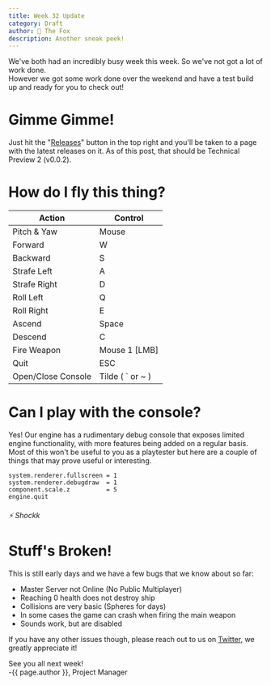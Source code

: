```yaml
---
title: Week 32 Update
category: Draft
author: 🦊 The Fox
description: Another sneak peek!
---
```


We've both had an incredibly busy week this week. So we've not got a lot of work done.  
However we got some work done over the weekend and have a test build up and ready for you to check out!

# Gimme Gimme!

Just hit the "[Releases](https://github.com/corporeality-space/release/releases)" button in the top right and you'll be taken to a page with the latest releases on it. As of this post, that should be Technical Preview 2 (v0.0.2).

# How do I fly this thing?

| Action             | Control            |
| ------------------ | ------------------ |
| Pitch & Yaw        | Mouse              |
| Forward            | W                  |
| Backward           | S                  |
| Strafe Left        | A                  |
| Strafe Right       | D                  |
| Roll Left          | Q                  |
| Roll Right         | E                  |
| Ascend             | Space              |
| Descend            | C                  |
| Fire Weapon        | Mouse 1 [LMB]      |
| Quit               | ESC                |
| Open/Close Console | Tilde ( \` or ~ )  |

# Can I play with the console?

Yes! Our engine has a rudimentary debug console that exposes limited engine functionality, with more features being added on a regular basis. Most of this won't be useful to you as a playtester but here are a couple of things that may prove useful or interesting.

```
system.renderer.fullscreen = 1
system.renderer.debugdraw  = 1
component.scale.z          = 5
engine.quit
```

###### ⚡ Shockk

# Stuff's Broken!

This is still early days and we have a few bugs that we know about so far:  

- Master Server not Online (No Public Multiplayer)
- Reaching 0 health does not destroy ship
- Collisions are very basic (Spheres for days)
- In some cases the game can crash when firing the main weapon
- Sounds work, but are disabled

If you have any other issues though, please reach out to us on [Twitter](https://twitter.com/CorporealityDev), we greatly appreciate it!

See you all next week!  
-{{ page.author }}, Project Manager
